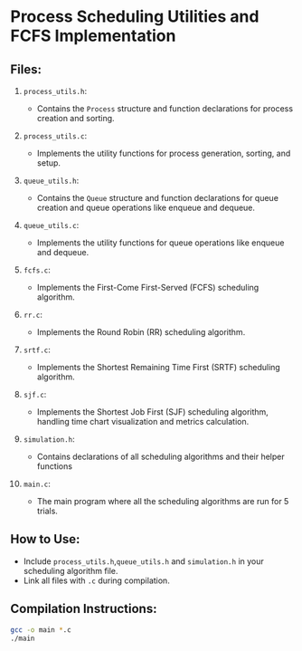 # Process Scheduling Utilities and FCFS Implementation

## Files:
1. `process_utils.h`:
   - Contains the `Process` structure and function declarations for process creation and sorting.

2. `process_utils.c`:
   - Implements the utility functions for process generation, sorting, and setup.

3. `queue_utils.h`:
   - Contains the `Queue` structure and function declarations for queue creation and queue operations like enqueue and dequeue.
  
4. `queue_utils.c`:
   - Implements the utility functions for queue operations like enqueue and dequeue.

5. `fcfs.c`:
   - Implements the First-Come First-Served (FCFS) scheduling algorithm.

6. `rr.c`:
   - Implements the Round Robin (RR) scheduling algorithm.
  
7. `srtf.c`:
   - Implements the Shortest Remaining Time First (SRTF) scheduling algorithm.
     
8. `sjf.c`:
   - Implements the Shortest Job First (SJF) scheduling algorithm, handling time chart visualization and metrics calculation.

9. `simulation.h`:
    - Contains declarations of all scheduling algorithms and their helper functions
  
10. `main.c`:
    - The main program where all the scheduling algorithms are run for 5 trials.

## How to Use:
- Include `process_utils.h`,`queue_utils.h` and `simulation.h` in your scheduling algorithm file.
- Link all files with `.c` during compilation.

## Compilation Instructions:
  ```bash
  gcc -o main *.c
  ./main
